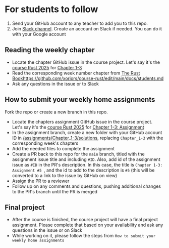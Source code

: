 # For students to follow

1. Send your GitHub account to any teacher to add you to this repo.
2. Join [Slack channel](https://xorio.slack.com/archives/C0869LC717B). Create an account on Slack if needed. You can do it with your Google account

## Reading the weekly chapter

- Locate the chapter GitHub issue in the course project. Let's say it's the [course Rust 2025](https://github.com/orgs/xoriors/projects/3) for [Chapter 1-3](#4)
- Read the corresponding week number chapter from [The Rust Book](https://doc.rust-lang.org/book/)https://github.com/xoriors/course-rust/edit/main/docs/students.md
- Ask any questions in the issue or to Slack

## How to submit your weekly home assignments

Fork the repo or create a new branch in this repo.

- Locate the chapters assignment GitHub issue in the course project. Let's say it's the [course Rust 2025](https://github.com/orgs/xoriors/projects/3) for [Chapter 1-3: Assignment](#5)
- In the assignment branch, create a new folder with your GitHub account ID in [/assignments/Chapter_1-3/solutions](../assignments/Chapter_1-3/solutions), replacing `Chapter_1-3` with the corresponding week's chapters
- Add the needed files to complete the assignment
- Create a PR back to this repo for the `main` branch, titled with the assignment issue title and including `#ID`. Also, add id of the assignment issue as `#ID` in the PR's description.
  In this case, the title is `Chapter 1-3: Assignment #5 `, and the id to add to the description is `#5` (this will be converted to a link to the issue by GitHub on view)
- Assign the PR to a reviewer
- Follow up on any comments and questions, pushing additional changes to the PR's branch until the PR is merged

## Final project

- After the course is finished, the course project will have a final project assignment. Please complete that based on your availability and ask any questions in the issue or on Slack
- While working on it, please follow the steps from `How to submit your weekly home assignments`
